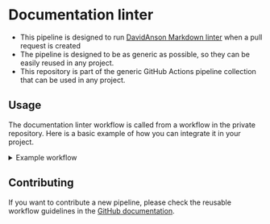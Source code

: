 # Documentation linter

- This pipeline is designed to run [DavidAnson Markdown linter](https://github.com/DavidAnson/markdownlint?tab=readme-ov-file#markdownlint)
when a pull request is created
- The pipeline is designed to be as generic as possible, so they can be easily reused in any project.
- This repository is part of the generic GitHub Actions pipeline collection that can be used in any project.

## Usage

The documentation linter workflow is called from a workflow in the private repository.
Here is a basic example of how you can integrate it in your project.

<details>
  <summary>Example workflow</summary>

This workflow is executed automatically when a pull request is created or updated that includes changes to Markdown files (**.md).

```yml
name: Documentation linter

on:
    pull_request:
        paths:
            - '**.md'

jobs:
    documentation-linter:
    uses: minvws/workflow-documentation-linter/.github/workflows/repo-sync.yml@main
```

</details>

## Contributing

If you want to contribute a new pipeline, please check the reusable workflow guidelines in the
[GitHub documentation](https://docs.github.com/en/actions/using-workflows/reusing-workflows#creating-a-reusable-workflow).
